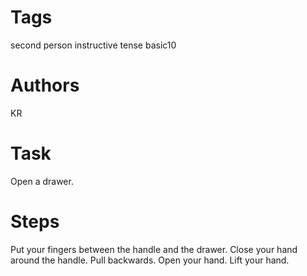 # Tags

second person
instructive tense
basic10

# Authors

KR

# Task

Open a drawer.

# Steps

Put your fingers between the handle and the drawer.
Close your hand around the handle.
Pull backwards.
Open your hand.
Lift your hand.
